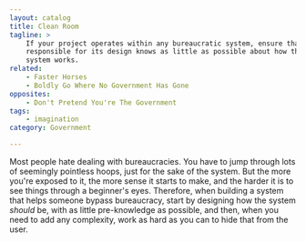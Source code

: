 ```yaml
---
layout: catalog
title: Clean Room
tagline: >
    If your project operates within any bureaucratic system, ensure that the person
    responsible for its design knows as little as possible about how the existing
    system works.
related:
    - Faster Horses
    - Boldly Go Where No Government Has Gone
opposites:
    - Don't Pretend You're The Government
tags:
    - imagination
category: Government

---
```


Most people hate dealing with bureaucracies. You have to jump through lots of seemingly pointless hoops, just for the sake of the system. But the more you're exposed to it, the more sense it starts to make, and the harder it is to see things through a beginner's eyes. Therefore, when building a system that helps someone bypass bureaucracy, start by designing how the system *should* be, with as little pre-knowledge as possible, and then, when you need to add any complexity, work as hard as you can to hide that from the user.
